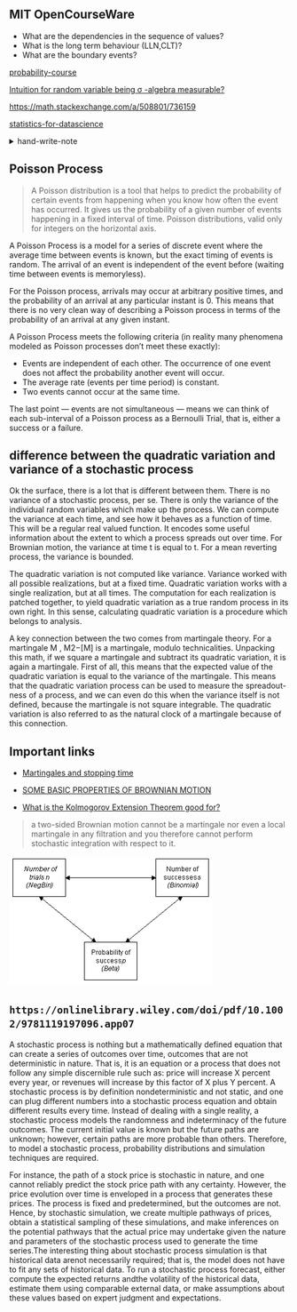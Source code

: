 ## MIT OpenCourseWare

- What are the dependencies in the sequence of values?
- What is the long term behaviour (LLN,CLT)?
- What are the boundary events?

[probability-course](https://www.probabilitycourse.com)

[Intuition for random variable being σ
-algebra measurable?](https://math.stackexchange.com/a/690905/736159)

https://math.stackexchange.com/a/508801/736159

[statistics-for-datascience](https://www.mygreatlearning.com/blog/covariance-vs-correlation/)

<Details>

<summary>hand-write-note</summary>

![](./images/stochastic-01.jpg)

![](./images/stochastic-02.jpg)

![](./images/stochastic-03.jpg)

![](./images/stochastic-04.jpg)

![](./images/stochastic-05.jpg)

![](./images/stochastic-06.jpg)

</Details>

## Poisson Process

> A Poisson distribution is a tool that helps to predict the probability of certain events from happening when you know how often the event has occurred. It gives us the probability of a given number of events happening in a fixed interval of time. Poisson distributions, valid only for integers on the horizontal axis.

A Poisson Process is a model for a series of discrete event where the average time between events is known, but the exact timing of events is random. The arrival of an event is independent of the event before (waiting time between events is memoryless).

For the Poisson process, arrivals may occur at arbitrary positive times, and the probability of an arrival at any particular instant is 0. This means that there is no very clean way of describing a Poisson process in terms of the probability of an arrival at any given instant.

A Poisson Process meets the following criteria (in reality many phenomena modeled as Poisson processes don’t meet these exactly):

- Events are independent of each other. The occurrence of one event does not affect the probability another event will occur.
- The average rate (events per time period) is constant.
- Two events cannot occur at the same time.

The last point — events are not simultaneous — means we can think of each sub-interval of a Poisson process as a Bernoulli Trial, that is, either a success or a failure.

## difference between the quadratic variation and variance of a stochastic process

Ok the surface, there is a lot that is different between them. There is no variance of a stochastic process, per se. There is only the variance of the individual random variables which make up the process. We can compute the variance at each time, and see how it behaves as a function of time. This will be a regular real valued function. It encodes some useful information about the extent to which a process spreads out over time. For Brownian motion, the variance at time t is equal to t. For a mean reverting process, the variance is bounded.

The quadratic variation is not computed like variance. Variance worked with all possible realizations, but at a fixed time. Quadratic variation works with a single realization, but at all times. The computation for each realization is patched together, to yield quadratic variation as a true random process in its own right. In this sense, calculating quadratic variation is a procedure which belongs to analysis.

A key connection between the two comes from martingale theory. For a martingale M
, M2−[M] is a martingale, modulo technicalities. Unpacking this math, if we square a martingale and subtract its quadratic variation, it is again a martingale. First of all, this means that the expected value of the quadratic variation is equal to the variance of the martingale. This means that the quadratic variation process can be used to measure the spreadout-ness of a process, and we can even do this when the variance itself is not defined, because the martingale is not square integrable. The quadratic variation is also referred to as the natural clock of a martingale because of this connection.

## Important links

- [Martingales and stopping time](https://ocw.mit.edu/courses/sloan-school-of-management/15-070j-advanced-stochastic-processes-fall-2013/lecture-notes/MIT15_070JF13_Lec10.pdf)

- [SOME BASIC PROPERTIES OF BROWNIAN MOTION](http://www.math.uchicago.edu/~may/VIGRE/VIGRE2009/REUPapers/McKnight.pdf)

- [What is the Kolmogorov Extension Theorem good for?](https://math.stackexchange.com/questions/94441/what-is-the-kolmogorov-extension-theorem-good-for)

> a two-sided Brownian motion cannot be a martingale nor even a local martingale in any filtration and you therefore cannot perform stochastic integration with respect to it.

![](./images/bin.gif)

## `https://onlinelibrary.wiley.com/doi/pdf/10.1002/9781119197096.app07`

A stochastic process is nothing but a mathematically defined equation that can create a series of outcomes over time, outcomes that are not deterministic in nature. That is, it is an equation or a process that does not follow any simple discernible rule such as: price will increase X percent every year, or revenues will increase by this factor of X plus Y percent. A stochastic process is by definition nondeterministic and not static, and one can plug different numbers into a stochastic process equation and obtain different results every time. Instead of dealing with a single reality, a stochastic process models the randomness and indeterminacy of the future outcomes. The current initial value is known but the future paths are unknown; however, certain paths are more probable than others. Therefore, to model a stochastic process, probability distributions and simulation techniques are required.

For instance, the path of a stock price is stochastic in nature, and one cannot reliably predict the stock price path with any certainty. However, the price evolution over time is enveloped in a process that generates these prices. The process is fixed and predetermined, but the outcomes are not. Hence, by stochastic simulation, we create multiple pathways of prices, obtain a statistical sampling of these simulations, and make inferences on the potential pathways that the actual price may undertake given the nature and parameters of the stochastic process used to generate the time series.The interesting thing about stochastic process simulation is that historical data arenot necessarily required; that is, the model does not have to fit any sets of historical data. To run a stochastic process forecast, either compute the expected returns andthe volatility of the historical data, estimate them using comparable external data, or make assumptions about these values based on expert judgment and expectations.

